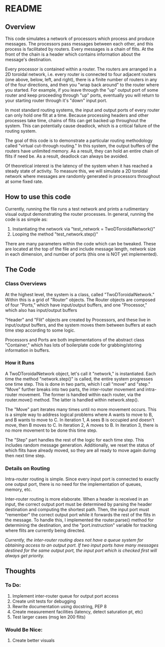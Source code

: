 # README

## Overview

This code simulates a network of processors which process and produce messages. The processors pass messages between each other, and this process is facilitated by routers. Every messages is a chain of flits. At the front of the chain is a header which contains information about the message's destination.

Every processor is contained within a router. The routers are arranged in a 2D toroidal network, i.e. every router is connected to four adjacent routers (one above, below, left, and right), there is a finite number of routers in any of the four directions, and then you "wrap back around" to the router where you started. For example, if you leave through the "up" output port of some router and keep proceeding through "up" ports, eventually you will return to your starting router through it's "down" input port.

In most standard routing systems, the input and output ports of every router can only hold one flit at a time. Because processing headers and other processes take time, chains of flits can get backed up throughout the system. This can potentially cause deadlock, which is a critical failure of the routing system.

The goal of this code is to demonstrate a particular routing methodology called "virtual cut-through routing." In this system, the output buffers of the routers have unlimited memory. As a result, they can hold an entire chain of flits if need be. As a result, deadlock can always be avoided.

Of theoretical interest is the latency of the system when it has reached a steady state of activity. To measure this, we will simulate a 2D toroidal network where messages are randomly generated in processors throughout at some fixed rate.

## How to use this code

Currently, running the file runs a test network and prints a rudimentary visual output demonstrating the router processes. In general, running the code is as simple as:

1) Instantiating the network via "test_network = TwoDToroidalNetwork()"
2) Looping the method "test_network.step()"

There are many parameters within the code which can be tweaked. These are located at the top of the file and include message length, network size in each dimension, and number of ports (this one is NOT yet implemented).

## The Code

### Class Overviews

At the highest level, the system is a class, called "TwoDToroidalNetwork." Within this is a grid of "Router" objects. The Router objects are composed of four "Ports," which have input/output buffers, and one "Processor," which also has input/output buffers

"Header" and "Flit" objects are created by Processors, and these live in input/output buffers, and the system moves them between buffers at each time step according to some logic.

Processors and Ports are both implementations of the abstract class "Container," which has lots of boilerplate code for grabbing/storing information in buffers.

### How it Runs

A TwoDToroidalNetwork object, let's call it "network,"  is instantiated. Each time the method "network.step()" is called, the entire system progresses one time step. This is done in two parts, which I call "move" and "step." "Move" further breaks into two parts, the inter-router movement and intra-router movement. The former is handled within each router, via the router.move() method. The latter is handled within network.step().

The "Move" part iterates many times until no more movement occurs. This is a simple way to address logical problems where A wants to move to B, and B wants to move to C. In iteration 1, A sees B is occupied and doesn't move, then B moves to C. In iteration 2, A moves to B. In iteration 3, there is no more movement to be done this time step.

The "Step" part handles the rest of the logic for each time step. This includes random message generation. Additionally, we reset the status of which flits have already moved, so they are all ready to move again during then next time step. 

### Details on Routing

Intra-router routing is simple. Since every input port is connected to exactly one output port, there is no need for the implementation of queues, memory, etc.

Inter-router routing is more elaborate. When a header is received in an input, the correct output port must be determined by parsing the header destination and computing the shortest path. Then, the input port must "remember" the correct output port while it forwards the rest of the flits in the message. To handle this, I implemented the router.parse() method for determining the destination, and the "port.instruction" variable for tracking where flits are currently being directed.

*Currently, the inter-router routing does not have a queue system for obtaining access to an output port. If two input ports have many messages destined for the same output port, the input port which is checked first will always get priority.*

## Thoughts

### To Do:

1) Implement inter-router queue for output port access
2) Create unit tests for debugging
3) Rewrite documentation using docstring, PEP 8
4) Create measurement facilities (latency, detect saturation pt, etc)
5) Test larger cases (msg len 200 flits)

### Would Be Nice:

1) Create better visuals